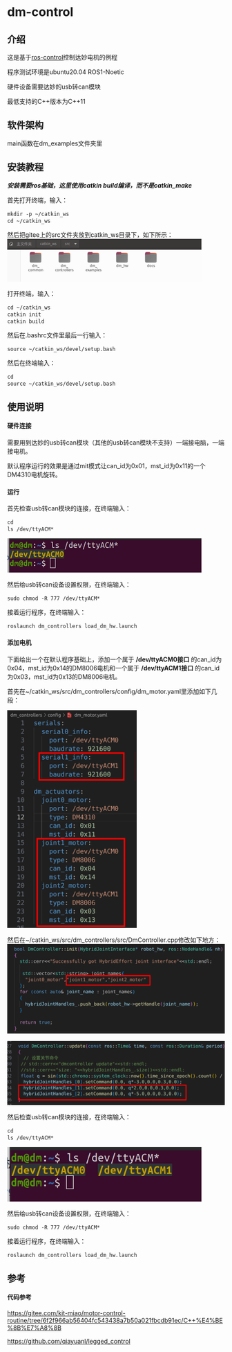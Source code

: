 # dm-control

## 介绍
这是基于[ros-control](http://wiki.ros.org/ros_control)控制达妙电机的例程

程序测试环境是ubuntu20.04  ROS1-Noetic

硬件设备需要达妙的usb转can模块

最低支持的C++版本为C++11

## 软件架构
main函数在dm_examples文件夹里

## 安装教程
***安装需要ros基础，这里使用catkin build编译，而不是catkin_make***

首先打开终端，输入：
```shell
mkdir -p ~/catkin_ws
cd ~/catkin_ws
```
然后把gitee上的src文件夹放到catkin_ws目录下，如下所示：
<img src="./src/docs/src.png" width="450" height="auto">

打开终端，输入：
```shell
cd ~/catkin_ws
catkin init
catkin build
```
然后在.bashrc文件里最后一行输入：
```
source ~/catkin_ws/devel/setup.bash
```
然后在终端输入：
```
cd
source ~/catkin_ws/devel/setup.bash
```
## 使用说明
#### 硬件连接

需要用到达妙的usb转can模块（其他的usb转can模块不支持）一端接电脑，一端接电机。

默认程序运行的效果是通过mit模式让can_id为0x01，mst\_id为0x11的一个DM4310电机旋转。

#### 运行

首先检查usb转can模块的连接，在终端输入：
```shell
cd
ls /dev/ttyACM*
```
<img src="./src/docs/dev.png" width="450" height="auto">

然后给usb转can设备设置权限，在终端输入：
```shell
sudo chmod -R 777 /dev/ttyACM*
```
接着运行程序，在终端输入：
```shell
roslaunch dm_controllers load_dm_hw.launch
```
#### 添加电机

下面给出一个在默认程序基础上，添加一个属于 **/dev/ttyACM0接口** 的can_id为0x04，mst\_id为0x14的DM8006电机和一个属于 **/dev/ttyACM1接口** 的can\_id为0x03，mst\_id为0x13的DM8006电机。

首先在~/catkin_ws/src/dm\_controllers/config/dm\_motor.yaml里添加如下几段：

<img src="./src/docs/yaml.png" width="300" height="auto">

然后在~/catkin_ws/src/dm\_controllers/src/DmController.cpp修改如下地方：
<img src="./src/docs/control1.png" >

<img src="./src/docs/control2.png" >

然后检查usb转can模块的连接，在终端输入：
```shell
cd
ls /dev/ttyACM*
```
<img src="./src/docs/dev2.png" width="450" height="auto">

然后给usb转can设备设置权限，在终端输入：
```shell
sudo chmod -R 777 /dev/ttyACM*
```
接着运行程序，在终端输入：
```shell
roslaunch dm_controllers load_dm_hw.launch
```

## 参考
#### 代码参考

https://gitee.com/kit-miao/motor-control-routine/tree/6f2f966ab56404fc543438a7b50a021fbcdb91ec/C++%E4%BE%8B%E7%A8%8B

https://github.com/qiayuanl/legged_control


